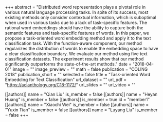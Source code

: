 +++
abstract = "Distributed word representation plays a pivotal role in various natural language processing tasks. In spite of its success, most existing methods only consider contextual information, which is suboptimal when used in various tasks due to a lack of task-specific features. The rational word embeddings should have the ability to capture both the semantic features and task-specific features of words. In this paper, we propose a task-oriented word embedding method and apply it to the text classification task. With the function-aware component, our method regularizes the distribution of words to enable the embedding space to have a clear classification boundary. We evaluate our method using five text classification datasets. The experiment results show that our method significantly outperforms the state-of-the-art methods."
date = "2018-04-01"
image = ""
image_preview = ""
math = false
publication = "COLING 2018"
publication_short = ""
selected = false
title = "Task-oriented Word Embedding for Text Classification"
url_dataset = ""
url_pdf = "https://aclanthology.org/C18-1172/"
url_slides = ""
url_video = ""

[[authors]]
    name = "Qian Liu"
    is_member = false
[[authors]]
    name = "Heyan Huang"
    is_member = false
[[authors]]
    is_member = true
    id = "member1"
[[authors]]
    name = "Xiaochi Wei"
    is_member = false
[[authors]]
    name = "Yuxin Tian"
    is_member = false
[[authors]]
    name = "Luyang Liu"
    is_member = false
+++
